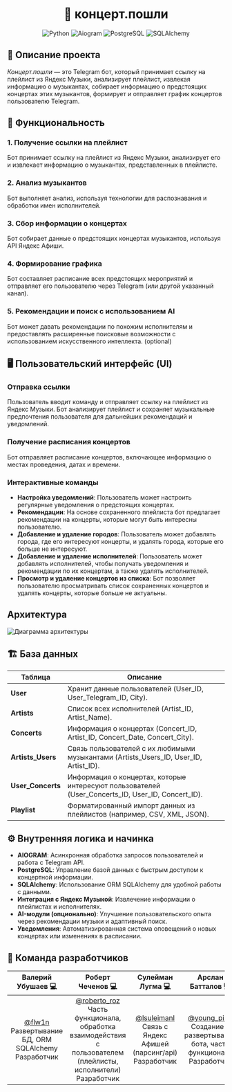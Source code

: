 <h1 align="center">🎵 концерт.пошли</h1>

<div align="center">

![Python](https://img.shields.io/badge/Python-3776AB?style=for-the-badge&logo=python&logoColor=white)
![Aiogram](https://img.shields.io/badge/Aiogram-000000?style=for-the-badge&logo=python&logoColor=white)
![PostgreSQL](https://img.shields.io/badge/PostgreSQL-4169E1?style=for-the-badge&logo=postgresql&logoColor=white)
![SQLAlchemy](https://img.shields.io/badge/SQLAlchemy-000000?style=for-the-badge&logo=sqlalchemy&logoColor=white)

</div>


## 📄 Описание проекта

*Концерт.пошли* — это Telegram бот, который принимает ссылку на плейлист из Яндекс Музыки, анализирует плейлист, извлекая информацию о музыкантах, собирает информацию о предстоящих концертах этих музыкантов, формирует и отправляет график концертов пользователю Telegram.

## 🎯 Функциональность

### 1. Получение ссылки на плейлист
Бот принимает ссылку на плейлист из Яндекс Музыки, анализирует его и извлекает информацию о музыкантах, представленных в плейлисте.

### 2. Анализ музыкантов
Бот выполняет анализ, используя технологии для распознавания и обработки имен исполнителей.

### 3. Сбор информации о концертах
Бот собирает данные о предстоящих концертах музыкантов, используя API Яндекс Афиши.

### 4. Формирование графика
Бот составляет расписание всех предстоящих мероприятий и отправляет его пользователю через Telegram (или другой указанный канал).

### 5. Рекомендации и поиск с использованием AI
Бот может давать рекомендации по похожим исполнителям и предоставлять расширенные поисковые возможности с использованием искусственного интеллекта. (optional)

## 🖥️ Пользовательский интерфейс (UI)

### Отправка ссылки
Пользователь вводит команду и отправляет ссылку на плейлист из Яндекс Музыки. Бот анализирует плейлист и сохраняет музыкальные предпочтения пользователя для дальнейших рекомендаций и уведомлений.

### Получение расписания концертов
Бот отправляет расписание концертов, включающее информацию о местах проведения, датах и времени.

### Интерактивные команды
- **Настройка уведомлений**: Пользователь может настроить регулярные уведомления о предстоящих концертах.
- **Рекомендации**: На основе сохраненного плейлиста бот предлагает рекомендации на концерты, которые могут быть интересны пользователю.
- **Добавление и удаление городов**: Пользователь может добавлять города, где его интересуют концерты, и удалять города, которые его больше не интересуют.
- **Добавление и удаление исполнителей**: Пользователь может добавлять исполнителей, чтобы получать уведомления и рекомендации по их концертам, а также удалять исполнителей.
- **Просмотр и удаление концертов из списка**: Бот позволяет пользователю просматривать список сохраненных концертов и удалять концерты, которые больше не актуальны.


## Архитектура
![Диаграмма архитектуры](images/architecture-diagram.png)

## 🏗️ База данных

| Таблица          | Описание                                                                                   |
|------------------|--------------------------------------------------------------------------------------------|
| **User**         | Хранит данные пользователей (User_ID, User_Telegram_ID, City).                             |
| **Artists**      | Список всех исполнителей (Artist_ID, Artist_Name).                                         |
| **Concerts**     | Информация о концертах (Concert_ID, Artist_ID, Concert_Date, Concert_City).                 |
| **Artists_Users**| Связь пользователей с их любимыми музыкантами (Artists_Users_ID, User_ID, Artist_ID).       |
| **User_Concerts**| Информация о концертах, которые интересуют пользователей (User_Concerts_ID, User_ID, Concert_ID). |
| **Playlist**     | Форматированный импорт данных из плейлистов (например, CSV, XML, JSON).                    |

## ⚙️ Внутренняя логика и начинка

- **AIOGRAM**: Асинхронная обработка запросов пользователей и работа с Telegram API.
- **PostgreSQL**: Управление базой данных с быстрым доступом к концертной информации.
- **SQLAlchemy**: Использование ORM SQLAlchemy для удобной работы с данными.
- **Интеграция с Яндекс Музыкой**: Извлечение информации о плейлистах и исполнителях.
- **AI-модули (опционально)**: Улучшение пользовательского опыта через рекомендации музыки и адаптивный поиск.
- **Уведомления**: Автоматизированная система оповещений о новых концертах или изменениях в расписании.


## 👥 Команда разработчиков

| Валерий Убушаев 💻 | Роберт Чеченов 💻 | Сулейман Лугма 💻 | Арслан Батталов 💻 |
|:----------------:|:--------------:|:--------------:|:---------------:|
| [@flw1n](https://t.me/flw1n)<br>Развертывание БД, ORM SQLAlchemy<br>Разработчик | [@roberto_roz](https://t.me/roberto_roz)<br>Часть функционала, обработка взаимодействия с пользователем (плейлисты, исполнители)<br>Разработчик | [@lsuleimanl](https://t.me/lsuleimanl)<br>Связь с Яндекс Афишей (парсинг/api)<br>Разработчик | [@young_pin1](https://t.me/young_pin1)<br>Создание и развертывание бота, часть функционала<br>Разработчик |


